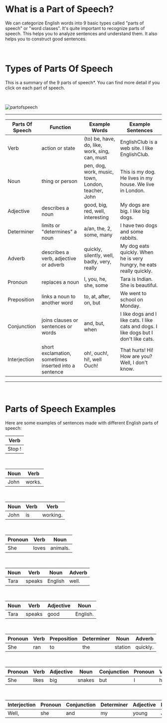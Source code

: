 # What is a Part of Speech?

We can categorize English words into 9 basic types called "parts of speech" or "word classes". It's quite important to recognize parts of speech. This helps you to analyze sentences and understand them. It also helps you to construct good sentences.

<br>

# Types of Parts Of Speech

This is a summary of the 9 parts of speech\*. You can find more detail if you click on each part of speech.

<br>

![partofspeech](http://localhost:8080/images/pos.webp)

---

| Parts Of Speech | Function                                              | Example Words                                      | Example Sentences                                                                     |
| --------------- | ----------------------------------------------------- | -------------------------------------------------- | ------------------------------------------------------------------------------------- |
| Verb            | action or state                                       | (to) be, have, do, like, work, sing, can, must     | EnglishClub is a web site. I like EnglishClub.                                        |
| Noun            | thing or person                                       | pen, dog, work, music, town, London, teacher, John | This is my dog. He lives in my house. We live in London.                              |
| Adjective       | describes a noun                                      | good, big, red, well, interesting                  | My dogs are big. I like big dogs.                                                     |
| Determiner      | limits or "determines" a noun                         | a/an, the, 2, some, many                           | I have two dogs and some rabbits.                                                     |
| Adverb          | describes a verb, adjective or adverb                 | quickly, silently, well, badly, very, really       | My dog eats quickly. When he is very hungry, he eats really quickly.                  |
| Pronoun         | replaces a noun                                       | I, you, he, she, some                              | Tara is Indian. She is beautiful.                                                     |
| Preposition     | links a noun to another word                          | to, at, after, on, but                             | We went to school on Monday.                                                          |
| Conjunction     | joins clauses or sentences or words                   | and, but, when                                     | I like dogs and I like cats. I like cats and dogs. I like dogs but I don't like cats. |
| Interjection    | short exclamation, sometimes inserted into a sentence | oh!, ouch!, hi!, well Ouch!                        | That hurts! Hi! How are you? Well, I don't know.                                      |

---

<br>

# Parts of Speech Examples

Here are some examples of sentences made with different English parts of speech:

| Verb   |
| ------ |
| Stop ! |

<br>

| Noun | Verb   |
| ---- | ------ |
| John | works. |

<br>

| Noun | Verb | Verb     |
| ---- | ---- | -------- |
| John | is   | working. |

<br>

| Pronoun | Verb  | Noun     |
| ------- | ----- | -------- |
| She     | loves | animals. |

<br>

| Noun | Verb   | Noun    | Adverb |
| ---- | ------ | ------- | ------ |
| Tara | speaks | English | well.  |

<br>

| Noun | Verb   | Adjective | Noun     |
| ---- | ------ | --------- | -------- |
| Tara | speaks | good      | English. |

<br>

| Pronoun | Verb | Preposition | Determiner | Noun    | Adverb   |
| ------- | ---- | ----------- | ---------- | ------- | -------- |
| She     | ran  | to          | the        | station | quickly. |

<br>

| Pronoun | Verb  | Adjective | Noun   | Conjunction | Pronoun | Verb | Pronoun |
| ------- | ----- | --------- | ------ | ----------- | ------- | ---- | ------- |
| She     | likes | big       | snakes | but         | I       | hate | them.   |

<br>

| Interjection | Pronoun | Conjunction | Determiner | Adjective | Noun | Verb | Preposition | Noun   | Adverb  |
| ------------ | ------- | ----------- | ---------- | --------- | ---- | ---- | ----------- | ------ | ------- |
| Well,        | she     | and         | my         | young     | John | walk | to          | school | slowly. |
